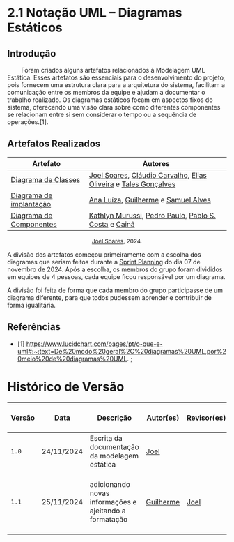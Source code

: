 # 2.1 Notação UML – Diagramas Estáticos

## Introdução

&emsp;&emsp; Foram criados alguns artefatos relacionados à Modelagem UML Estática. Esses artefatos são essenciais para o desenvolvimento do projeto, pois fornecem uma estrutura clara para a arquitetura do sistema, facilitam a comunicação entre os membros da equipe e ajudam a documentar o trabalho realizado. Os diagramas estáticos focam em aspectos fixos do sistema, oferecendo uma visão clara sobre como diferentes componentes se relacionam entre si sem considerar o tempo ou a sequência de operações.[1].

## Artefatos Realizados

| Artefato | Autores |
|----|----|
| [Diagrama de Classes](https://unbarqdsw2024-2.github.io/2024.2_G5_Turismo_Entrega_02/#/Modelagem/modelagem%20estatica/2.1.1.DiagramaDeClasses) | [Joel Soares](JoelGH), [Cláudio Carvalho](ClaudioGH), [Elias Oliveira](EliasGH) e [Tales Gonçalves](TalesGH) |
|[Diagrama de implantação](https://unbarqdsw2024-2.github.io/2024.2_G5_Turismo_Entrega_02/#/Modelagem/modelagem%20estatica/2.1.2.diagrama-de-implantacao) | [Ana Luíza](AnaGH), [Guilherme](GuilhermeGH) e [Samuel Alves](SamuelGH) |
| [Diagrama de Componentes](https://unbarqdsw2024-2.github.io/2024.2_G5_Turismo_Entrega_02/#/Modelagem/modelagem%20estatica/2.1.3.DiagramaDeComponentes) | [Kathlyn Murussi](KathlynGH), [Pedro Paulo](PedroPGH), [Pablo S. Costa](PabloGH) e [Cainã](CainaGH)|

</center>

<font size="2"><p style="text-align: center">[Joel Soares](JoelGH), 2024.</p></font>

A divisão dos artefatos começou primeiramente com a escolha dos diagramas que seriam feitos durante a [Sprint Planning](/atas/ata_03.md) do dia 07 de novembro de 2024. Após a escolha, os membros do grupo foram divididos em equipes de 4 pessoas, cada equipe ficou responsável por um diagrama. 

A divisão foi feita de forma que cada membro do grupo participasse de um diagrama diferente, para que todos pudessem aprender e contribuir de forma igualitária.

## Referências

- [1] https://www.lucidchart.com/pages/pt/o-que-e-uml#:~:text=De%20modo%20geral%2C%20diagramas%20UML,por%20meio%20de%20diagramas%20UML. ;

# Histórico de Versão
| Versão | Data | Descrição | Autor(es) | Revisor(es) | Detalhes da Revisão|
|------|--------|-----------|-----------| ----------- | -------------------|
| `1.0` | 24/11/2024 | Escrita da documentação da modelagem estática | [Joel][JoelGH] | | |
| `1.1` | 25/11/2024 | adicionando novas informações e ajeitando a formatação | [Guilherme][GuilhermeGH]|[Joel][JoelGH] | Foi adicionado os autores que realizaram cada artefato |

[AnaGH]: https://github.com/analufernanndess
[CainaGH]: https://github.com/freitasc
[ClaudioGH]: https://github.com/claudiohsc
[EliasGH]: https://github.com/EliasOliver21
[GuilhermeGH]: https://github.com/gmeister18
[JoelGH]: https://github.com/JoelSRangel
[KathlynGH]: https://github.com/klmurussi
[PabloGH]: https://github.com/pabloheika
[PedroRGH]: https://github.com/pedro-rodiguero
[PedroPGH]: https://github.com/Pedrin0030
[SamuelGH]: https://github.com/samuelalvess
[TalesGH]: https://github.com/TalesRG